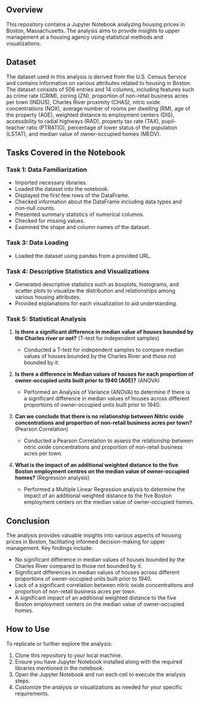 ## Overview

This repository contains a Jupyter Notebook analyzing housing prices in Boston, Massachusetts. The analysis aims to provide insights to upper management at a housing agency using statistical methods and visualizations.

## Dataset

The dataset used in this analysis is derived from the U.S. Census Service and contains information on various attributes related to housing in Boston. The dataset consists of 506 entries and 14 columns, including features such as crime rate (CRIM), zoning (ZN), proportion of non-retail business acres per town (INDUS), Charles River proximity (CHAS), nitric oxide concentrations (NOX), average number of rooms per dwelling (RM), age of the property (AGE), weighted distance to employment centers (DIS), accessibility to radial highways (RAD), property tax rate (TAX), pupil-teacher ratio (PTRATIO), percentage of lower status of the population (LSTAT), and median value of owner-occupied homes (MEDV).

## Tasks Covered in the Notebook

### Task 1: Data Familiarization

-   Imported necessary libraries.
-   Loaded the dataset into the notebook.
-   Displayed the first few rows of the DataFrame.
-   Checked information about the DataFrame including data types and non-null counts.
-   Presented summary statistics of numerical columns.
-   Checked for missing values.
-   Examined the shape and column names of the dataset.

### Task 3: Data Loading

-   Loaded the dataset using pandas from a provided URL.

### Task 4: Descriptive Statistics and Visualizations

-   Generated descriptive statistics such as boxplots, histograms, and scatter plots to visualize the distribution and relationships among various housing attributes.
-   Provided explanations for each visualization to aid understanding.

### Task 5: Statistical Analysis

1.  **Is there a significant difference in median value of houses bounded by the Charles river or not?** (T-test for independent samples)
    
    -   Conducted a T-test for independent samples to compare median values of houses bounded by the Charles River and those not bounded by it.
2.  **Is there a difference in Median values of houses for each proportion of owner-occupied units built prior to 1940 (AGE)?** (ANOVA)
    
    -   Performed an Analysis of Variance (ANOVA) to determine if there is a significant difference in median values of houses across different proportions of owner-occupied units built prior to 1940.
3.  **Can we conclude that there is no relationship between Nitric oxide concentrations and proportion of non-retail business acres per town?** (Pearson Correlation)
    
    -   Conducted a Pearson Correlation to assess the relationship between nitric oxide concentrations and proportion of non-retail business acres per town.
4.  **What is the impact of an additional weighted distance to the five Boston employment centres on the median value of owner-occupied homes?** (Regression analysis)
    
    -   Performed a Multiple Linear Regression analysis to determine the impact of an additional weighted distance to the five Boston employment centers on the median value of owner-occupied homes.

## Conclusion

The analysis provides valuable insights into various aspects of housing prices in Boston, facilitating informed decision-making for upper management. Key findings include:

-   No significant difference in median values of houses bounded by the Charles River compared to those not bounded by it.
-   Significant differences in median values of houses across different proportions of owner-occupied units built prior to 1940.
-   Lack of a significant correlation between nitric oxide concentrations and proportion of non-retail business acres per town.
-   A significant impact of an additional weighted distance to the five Boston employment centers on the median value of owner-occupied homes.

## How to Use

To replicate or further explore the analysis:

1.  Clone this repository to your local machine.
2.  Ensure you have Jupyter Notebook installed along with the required libraries mentioned in the notebook.
3.  Open the Jupyter Notebook and run each cell to execute the analysis steps.
4.  Customize the analysis or visualizations as needed for your specific requirements.
